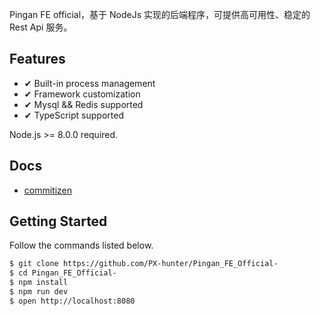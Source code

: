 Pingan FE official，基于 NodeJs 实现的后端程序，可提供高可用性、稳定的 Rest Api 服务。

## Features

- ✔︎ Built-in process management
- ✔︎ Framework customization
- ✔︎ Mysql && Redis supported
- ✔︎ TypeScript supported

Node.js >= 8.0.0 required.

## Docs

- [commitizen](/docs/commitizen.md)

## Getting Started

Follow the commands listed below.

```bash
$ git clone https://github.com/PX-hunter/Pingan_FE_Official-
$ cd Pingan_FE_Official-
$ npm install
$ npm run dev
$ open http://localhost:8080
```

